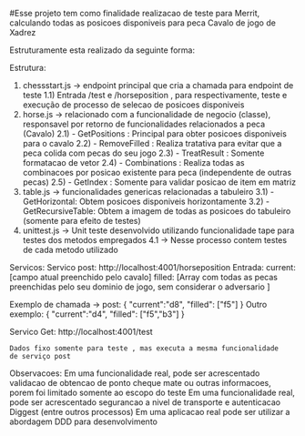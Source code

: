 #Esse projeto tem como finalidade realizacao de teste para
Merrit, calculando todas as posicoes disponiveis para peca
Cavalo de jogo de Xadrez

Estruturamente esta realizado da seguinte forma:

Estrutura:
1) chessstart.js -> endpoint principal que cria a chamada para endpoint de teste
   1.1) Entrada /test e /horseposition , para respectivamente, teste e execução
   de processo de selecao de posicoes disponiveis
2) horse.js -> relacionado com a funcionalidade de negocio (classe), responsavel 
por retorno de funcionalidades relacionados a peca (Cavalo)
   2.1) - GetPositions : Principal para obter posicoes disponiveis para o cavalo
   2.2) - RemoveFilled : Realiza tratativa para evitar que a peca colida com pecas do seu jogo
   2.3) - TreatResult  : Somente formatacao de vetor
   2.4) - Combinations : Realiza todas as combinacoes por posicao existente para peca (independente de outras pecas)
   2.5) - GetIndex     : Somente para validar posicao de item em matriz
3) table.js -> funcionalidades genericas relacionadas a tabuleiro
   3.1) - GetHorizontal: Obtem posicoes disponiveis horizontamente
   3.2) - GetRecursiveTable: Obtem a imagem de todas as posicoes do tabuleiro
   (somente para efeito de testes)
4) unittest.js -> Unit teste desenvolvido utilizando funcionalidade tape
para testes dos metodos empregados
   4.1 -> Nesse processo contem testes de cada metodo utilizado

Servicos:
 Servico post:
    http://localhost:4001/horseposition
    Entrada:
    current: [campo atual preenchido pelo cavalo]
    filled: [Array com todas as pecas preenchidas pelo seu dominio de jogo, sem considerar o adversario ]

Exemplo de chamada -> post:
    {
        "current":"d8",
        "filled": ["f5"]
    }
Outro exemplo:
    {
        "current":"d4",
        "filled": ["f5","b3"]
    }

Servico Get:
    http://localhost:4001/test

    Dados fixo somente para teste , mas executa a mesma funcionalidade
    de serviço post

Observacoes:
    Em uma funcionalidade real, pode ser acrescentado validacao de obtencao de ponto
    cheque mate ou outras informacoes, porem foi limitado somente ao escopo do teste
    Em uma funcionalidade real, pode ser acrescentado segurancao a nivel de transporte
    e autenticacao Diggest (entre outros processos)
    Em uma aplicacao real pode ser utilizar a abordagem DDD para desenvolvimento